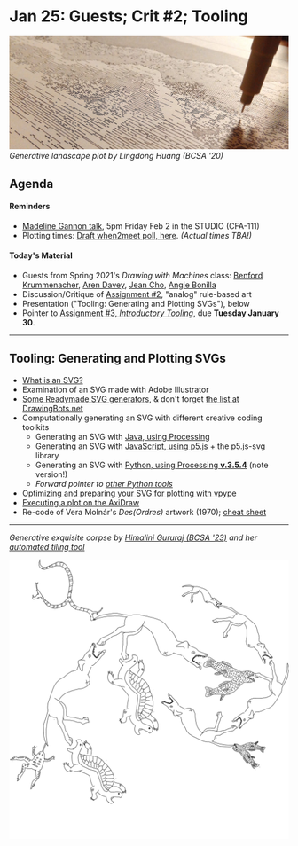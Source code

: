 # Jan 25: Guests; Crit #2; Tooling

![Lingdong plotting](img/lingdong-plotting.jpg)<br />*Generative landscape plot by Lingdong Huang (BCSA '20)*

## Agenda

#### Reminders

* [Madeline Gannon talk](https://studioforcreativeinquiry.org/events/breathing-life-into-machines), 5pm Friday Feb 2 in the STUDIO (CFA-111)
* Plotting times: [Draft when2meet poll, here](https://www.when2meet.com/?23333057-znyQ3). *(Actual times TBA!)*

#### Today's Material

* Guests from Spring 2021's *Drawing with Machines* class: [Benford Krummenacher](https://courses.ideate.cmu.edu/60-428/f2021/author/sweetcorn/), [Aren Davey](https://courses.ideate.cmu.edu/60-428/f2021/author/aahdee/), [Jean Cho](https://courses.ideate.cmu.edu/60-428/f2021/author/spingbing/), [Angie Bonilla](https://courses.ideate.cmu.edu/60-428/f2021/author/marimonda/)
* Discussion/Critique of [Assignment #2](../../../assignments/02_rule_based_art/README.md), "analog" rule-based art
* Presentation ("Tooling: Generating and Plotting SVGs"), below
* Pointer to [Assignment #3, *Introductory Tooling*](../../../assignments/03_introductory_tooling/README.md), due **Tuesday January 30**.

---

## Tooling: Generating and Plotting SVGs

* [What is an SVG?](https://github.com/golanlevin/DrawingWithMachines/blob/main/generating_svg/README.md#introduction-what-are-svg-files)
* Examination of an SVG made with Adobe Illustrator
* [Some Readymade SVG generators](https://github.com/golanlevin/DrawingWithMachines/blob/main/generating_svg/README.md#readymade-svg-generators), & don't forget [the list at DrawingBots.net](https://drawingbots.net/resources#5)
* Computationally generating an SVG with different creative coding toolkits
  * Generating an SVG with [Java, using Processing](https://github.com/golanlevin/DrawingWithMachines/blob/main/generating_svg/README.md#generating-svgs-with-java-processing)
  * Generating an SVG with [JavaScript, using p5.js](https://github.com/golanlevin/DrawingWithMachines/blob/main/generating_svg/README.md#generating-svgs-with-javascript-p5js) + the p5.js-svg library
  * Generating an SVG with [Python, using Processing **v.3.5.4**](https://github.com/golanlevin/DrawingWithMachines/blob/main/generating_svg/README.md#generating-svgs-with-python-processingpy-v354) (note version!)
  * *Forward pointer to [other Python tools](https://github.com/golanlevin/DrawingWithMachines/blob/main/generating_svg/README.md#generating-svgs-with-python-vsketch)*
* [Optimizing and preparing your SVG for plotting with vpype](https://github.com/golanlevin/DrawingWithMachines/blob/main/generating_svg/vpype_svg_prep/README.md)
* [Executing a plot on the AxiDraw](https://github.com/golanlevin/DrawingWithMachines/blob/main/rpi_standalone/README.md)
* Re-code of Vera Molnár's *Des(Ordres)* artwork (1970); [cheat sheet](https://courses.ideate.cmu.edu/60-428/f2021/daily-notes/09-01-lines-and-svgs/)

---

*Generative exquisite corpse by [Himalini Gururaj (BCSA '23)](https://courses.ideate.cmu.edu/60-428/f2021/miniverse/12/07/miniverse-finalprojectdocumentation/) and her [automated tiling tool](https://www.youtube.com/watch?v=-dChQ_zm3hE)*

![SVG by Himalini Gururaj](img/hima-animals.svg)


